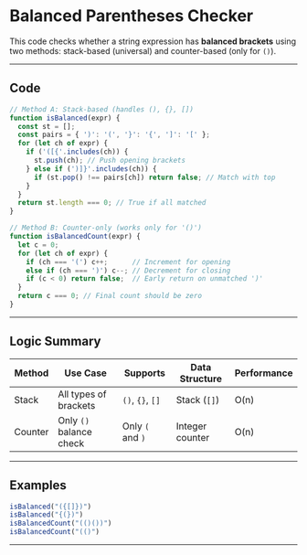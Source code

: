 #  Balanced Parentheses Checker

This code checks whether a string expression has **balanced brackets** using two methods: stack-based (universal) and counter-based (only for `()`).

---

##  Code

```js
// Method A: Stack-based (handles (), {}, [])
function isBalanced(expr) {
  const st = [];
  const pairs = { ')': '(', '}': '{', ']': '[' };
  for (let ch of expr) {
    if ('([{'.includes(ch)) {
      st.push(ch); // Push opening brackets
    } else if (')]}'.includes(ch)) {
      if (st.pop() !== pairs[ch]) return false; // Match with top
    }
  }
  return st.length === 0; // True if all matched
}
```

```js
// Method B: Counter-only (works only for '()')
function isBalancedCount(expr) {
  let c = 0;
  for (let ch of expr) {
    if (ch === '(') c++;      // Increment for opening
    else if (ch === ')') c--; // Decrement for closing
    if (c < 0) return false;  // Early return on unmatched ')'
  }
  return c === 0; // Final count should be zero
}
```

---

##  Logic Summary

| Method   | Use Case                | Supports          | Data Structure | Performance |
|----------|-------------------------|-------------------|----------------|-------------|
| Stack    | All types of brackets   | `()`, `{}`, `[]`  | Stack (`[]`)   | O(n)        |
| Counter  | Only `()` balance check | Only `(` and `)`  | Integer counter| O(n)        |

---

##  Examples

```js
isBalanced("({[]})")       
isBalanced("{(})")         
isBalancedCount("(()())")  
isBalancedCount("(()")     
```

---
